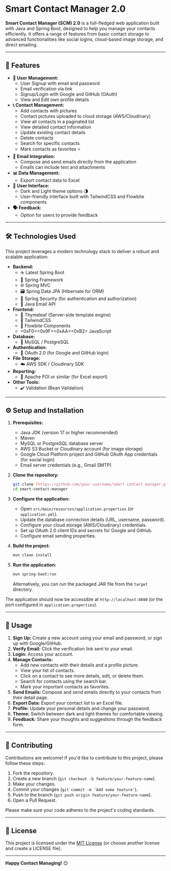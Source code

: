 # Smart Contact Manager 2.0

**Smart Contact Manager (SCM) 2.0** is a full-fledged web application built with Java and Spring Boot, designed to help you manage your contacts efficiently. It offers a range of features from basic contact storage to advanced functionalities like social logins, cloud-based image storage, and direct emailing.

---

## 🚀 Features

- **👤 User Management:**
  - User Signup with email and password
  - Email verification via link
  - Signup/Login with Google and GitHub (OAuth)
  - View and Edit own profile details
- **📞 Contact Management:**
  - Add contacts with pictures
  - Contact pictures uploaded to cloud storage (AWS/Cloudinary)
  - View all contacts in a paginated list
  - View detailed contact information
  - Update existing contact details
  - Delete contacts
  - Search for specific contacts
  - Mark contacts as favorites ⭐
- **📧 Email Integration:**
  - Compose and send emails directly from the application
  - Emails can include text and attachments
- **📊 Data Management:**
  - Export contact data to Excel
- **🎨 User Interface:**
  - Dark and Light theme options 🌗
  - User-friendly interface built with TailwindCSS and Flowbite components
- **🗣️ Feedback:**
  - Option for users to provide feedback

---

## 🛠️ Technologies Used

This project leverages a modern technology stack to deliver a robust and scalable application:

- **Backend:**
  - ☕ Latest Spring Boot
  - 🧱 Spring Framework
  - 🌐 Spring MVC
  - 🗃️ Spring Data JPA (Hibernate for ORM)
  - 🔐 Spring Security (for authentication and authorization)
  - 📧 Java Email API
- **Frontend:**
  - 🍃 Thymeleaf (Server-side template engine)
  - 🎨 TailwindCSS
  - 🧩 Flowbite Components
  - <0xF0><0x9F><0xAA><0xB2> JavaScript
- **Database:**
  - 🐘 MySQL / PostgreSQL
- **Authentication:**
  - 🔑 OAuth 2.0 (for Google and GitHub login)
- **File Storage:**
  - ☁️ AWS SDK / Cloudinary SDK
- **Reporting:**
  - 📄 Apache POI or similar (for Excel export)
- **Other Tools:**
  - ✔️ Validation (Bean Validation)

---

## ⚙️ Setup and Installation

1.  **Prerequisites:**

    - Java JDK (version 17 or higher recommended)
    - Maven
    - MySQL or PostgreSQL database server
    - AWS S3 Bucket or Cloudinary account (for image storage)
    - Google Cloud Platform project and GitHub OAuth App credentials (for social login)
    - Email server credentials (e.g., Gmail SMTP)

2.  **Clone the repository:**

    ```bash
    git clone [https://github.com/your-username/smart-contact-manager.git](https://github.com/your-username/smart-contact-manager.git)
    cd smart-contact-manager
    ```

3.  **Configure the application:**

    - Open `src/main/resources/application.properties` (or `application.yml`).
    - Update the database connection details (URL, username, password).
    - Configure your cloud storage (AWS/Cloudinary) credentials.
    - Set up OAuth 2.0 client IDs and secrets for Google and GitHub.
    - Configure email sending properties.

4.  **Build the project:**

    ```bash
    mvn clean install
    ```

5.  **Run the application:**
    ```bash
    mvn spring-boot:run
    ```
    Alternatively, you can run the packaged JAR file from the `target` directory.

The application should now be accessible at `http://localhost:8080` (or the port configured in `application.properties`).

---

## 📖 Usage

1.  **Sign Up:** Create a new account using your email and password, or sign up with Google/GitHub.
2.  **Verify Email:** Click the verification link sent to your email.
3.  **Login:** Access your account.
4.  **Manage Contacts:**
    - Add new contacts with their details and a profile picture.
    - View your list of contacts.
    - Click on a contact to see more details, edit, or delete them.
    - Search for contacts using the search bar.
    - Mark your important contacts as favorites.
5.  **Send Emails:** Compose and send emails directly to your contacts from their detail page.
6.  **Export Data:** Export your contact list to an Excel file.
7.  **Profile:** Update your personal details and change your password.
8.  **Theme:** Switch between dark and light themes for comfortable viewing.
9.  **Feedback:** Share your thoughts and suggestions through the feedback form.

---

## 🤝 Contributing

Contributions are welcome! If you'd like to contribute to this project, please follow these steps:

1.  Fork the repository.
2.  Create a new branch (`git checkout -b feature/your-feature-name`).
3.  Make your changes.
4.  Commit your changes (`git commit -m 'Add some feature'`).
5.  Push to the branch (`git push origin feature/your-feature-name`).
6.  Open a Pull Request.

Please make sure your code adheres to the project's coding standards.

---

## 📜 License

This project is licensed under the [MIT License](LICENSE) (or choose another license and create a LICENSE file).

---

**Happy Contact Managing!** 😊
